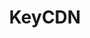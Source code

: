 ---
blog: https://keycdn.com/blog
codehost: https://github.com/https://github.com/keycdn
facebook: http://facebook.com/keycdn
linkedin: https://linkedin.com/company/keycdn
logohandle: keycdn
sort: keycdn
title: KeyCDN
twitter: https://x.com/keycdn
website: https://www.keycdn.com/
---